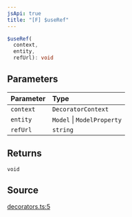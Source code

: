 ```yaml
---
jsApi: true
title: "[F] $useRef"
---
```


```ts
$useRef(
  context,
  entity,
  refUrl): void
```

## Parameters

| Parameter | Type                       |
| :-------- | :------------------------- |
| `context` | `DecoratorContext`         |
| `entity`  | `Model` \| `ModelProperty` |
| `refUrl`  | `string`                   |

## Returns

`void`

## Source

[decorators.ts:5](https://github.com/markcowl/cadl/blob/1a6d2b70/packages/openapi3/src/decorators.ts#L5)
